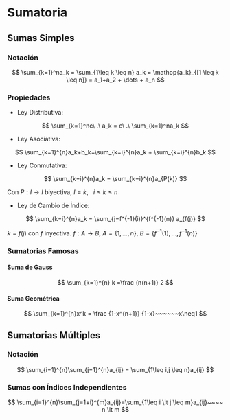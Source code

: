 # Sumatoria

## Sumas Simples

### Notación

$$
\sum_{k=1}^na_k = \sum_{1\leq k \leq n} a_k = \mathop{a_k}_{[1 \leq k \leq n]} = a_1+a_2 + \dots + a_n
$$

### Propiedades

- Ley Distributiva:

$$
\sum_{k=1}^nc\ .\ a_k = c\ .\ \sum_{k=1}^na_k
$$

- Ley Asociativa:

$$
\sum_{k=1}^{n}a_k+b_k=\sum_{k=i}^{n}a_k + \sum_{k=i}^{n}b_k
$$

- Ley Conmutativa:

$$
\sum_{k=i}^{n}a_k = \sum_{k=i}^{n}a_{P(k)}
$$

Con $P:I\rightarrow I$ biyectiva,  $I={k}, ~~~i\leq k \leq n$

- Ley de Cambio de Índice:

$$
\sum_{k=i}^{n}a_k = \sum_{j=f^{-1}(i)}^{f^{-1}(n)} a_{f(j)}
$$

$k=f(j)$ con $f$ inyectiva.   $f:A\rightarrow B$,   $A=\{1,\dots,n\}$,   $B=\{f^{-1}(1),\dots,f^{-1}(n)\}$

### Sumatorias Famosas

#### Suma de Gauss

$$
\sum_{k=1}^{n} k  =\frac {n(n+1)} 2
$$

#### Suma Geométrica

$$
\sum_{k=1}^{n}x^k = \frac {1-x^{n+1}} {1-x}~~~~~~x\neq1
$$

## Sumatorias Múltiples

### Notación

$$
\sum_{i=1}^{n}\sum_{j=1}^{n}a_{ij} = \sum_{1\leq i,j \leq n}a_{ij}
$$

### Sumas con Índices Independientes

$$
\sum_{i=1}^{n}\sum_{j=1+i}^{m}a_{ij}=\sum_{1\leq i \lt j \leq m}a_{ij}~~~~ n \lt m
$$

































